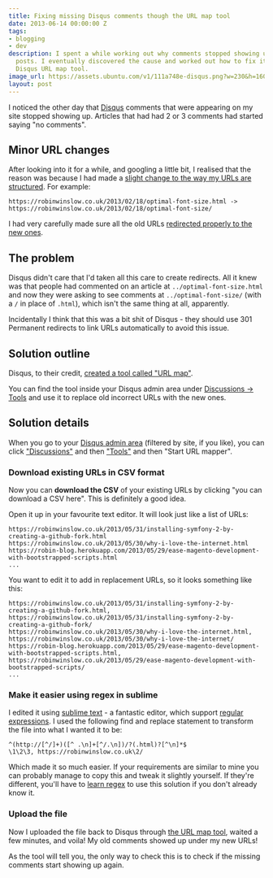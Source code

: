 ```yaml
---
title: Fixing missing Disqus comments though the URL map tool
date: 2013-06-14 00:00:00 Z
tags:
- blogging
- dev
description: I spent a while working out why comments stopped showing up on my blog
  posts. I eventually discovered the cause and worked out how to fix it through the
  Disqus URL map tool.
image_url: https://assets.ubuntu.com/v1/111a748e-disqus.png?w=230&h=160&mode=fill&bg=0000
layout: post
---
```


I noticed the other day that [Disqus](http://disqus.com/) comments that were appearing on my site stopped showing up. Articles that had had 2 or 3 comments had started saying "no comments".

## Minor URL changes

After looking into it for a while, and googling a little bit, I realised that the reason was because I had made a [slight change to the way my URLs are structured](https://github.com/nottrobin/robinwinslow.co.uk/commit/3255ec30f3ae1f7faa13c942e4a5e9db07290a6e). For example:

```
https://robinwinslow.co.uk/2013/02/18/optimal-font-size.html -> https://robinwinslow.co.uk/2013/02/18/optimal-font-size/
```

I had very carefully made sure all the old URLs [redirected properly to the new ones](https://github.com/nottrobin/robinwinslow.co.uk/commit/af062d575f0b15e54027a2c3df0697162bb312b0).

## The problem

Disqus didn't care that I'd taken all this care to create redirects. All it knew was that people had commented on an article at `../optimal-font-size.html` and now they were asking to see comments at `../optimal-font-size/` (with a `/` in place of `.html`), which isn't the same thing at all, apparently.

Incidentally I think that this was a bit shit of Disqus - they should use 301 Permanent redirects to link URLs automatically to avoid this issue.

## Solution outline

Disqus, to their credit, [created a tool called "URL map"](http://blog.disqus.com/post/870654196/migrate-your-threads-by-uploading-a-url-map).

You can find the tool inside your Disqus admin area under [Discussions -> Tools](http://robin-blog.disqus.com/admin/discussions/migrate/) and use it to replace old incorrect URLs with the new ones.

## Solution details

When you go to your [Disqus admin area](http://disqus.com/admin/moderate/) (filtered by site, if you like), you can click ["Discussions"](http://robin-blog.disqus.com/admin/discussions/) and then ["Tools"](http://robin-blog.disqus.com/admin/discussions/migrate/) and then "Start URL mapper".

### Download existing URLs in CSV format

Now you can **download the CSV** of your existing URLs by clicking "you can download a CSV here". This is definitely a good idea.

Open it up in your favourite text editor. It will look just like a list of URLs:

```
https://robinwinslow.co.uk/2013/05/31/installing-symfony-2-by-creating-a-github-fork.html
https://robinwinslow.co.uk/2013/05/30/why-i-love-the-internet.html
https://robin-blog.herokuapp.com/2013/05/29/ease-magento-development-with-bootstrapped-scripts.html
...
```

You want to edit it to add in replacement URLs, so it looks something like this:

```
https://robinwinslow.co.uk/2013/05/31/installing-symfony-2-by-creating-a-github-fork.html, https://robinwinslow.co.uk/2013/05/31/installing-symfony-2-by-creating-a-github-fork/
https://robinwinslow.co.uk/2013/05/30/why-i-love-the-internet.html, https://robinwinslow.co.uk/2013/05/30/why-i-love-the-internet/
https://robin-blog.herokuapp.com/2013/05/29/ease-magento-development-with-bootstrapped-scripts.html, https://robinwinslow.co.uk/2013/05/29/ease-magento-development-with-bootstrapped-scripts/
...
```

### Make it easier using regex in sublime

I edited it using [sublime text](http://www.sublimetext.com/) - a fantastic editor, which support [regular expressions](http://en.wikipedia.org/wiki/Regular_expressions). I used the following find and replace statement to transform the file into what I wanted it to be:

```
^(http://[^/]+)([^ .\n]+[^/.\n])/?(.html)?[^\n]*$
\1\2\3, https://robinwinslow.co.uk\2/
```

Which made it so much easier. If your requirements are similar to mine you can probably manage to copy this and tweak it slightly yourself. If they're different, you'll have to [learn regex](http://www.regular-expressions.info/tutorial.html) to use this solution if you don't already know it.

### Upload the file

Now I uploaded the file back to Disqus through [the URL map tool](http://robin-blog.disqus.com/admin/discussions/migrate/), waited a few minutes, and voila! My old comments showed up under my new URLs!

As the tool will tell you, the only way to check this is to check if the missing comments start showing up again.